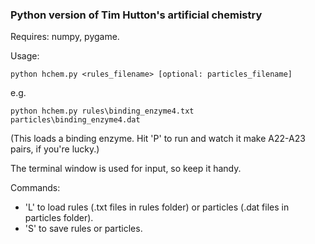 ### Python version of Tim Hutton's artificial chemistry ###

Requires: numpy, pygame.

Usage:

    python hchem.py <rules_filename> [optional: particles_filename]
  
e.g.

    python hchem.py rules\binding_enzyme4.txt particles\binding_enzyme4.dat

(This loads a binding enzyme. Hit 'P' to run and watch it make A22-A23 pairs, if you're lucky.)

The terminal window is used for input, so keep it handy.

Commands:
  * 'L' to load rules (.txt files in rules folder) or particles (.dat files in particles folder).
  * 'S' to save rules or particles.

